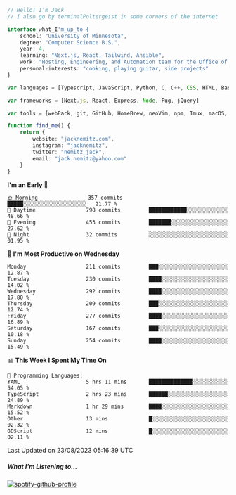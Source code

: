 ```typescript
// Hello! I'm Jack
// I also go by terminalPoltergeist in some corners of the internet

interface what_I'm_up_to {
    school: "University of Minnesota",
    degree: "Computer Science B.S.",
    year: 4,
    learning: "Next.js, React, Tailwind, Ansible",
    work: "Hosting, Engineering, and Automation team for the Office of Information Technology at UMN",
    personal-interests: "cooking, playing guitar, side projects"
}

var languages = [Typescript, JavaScript, Python, C, C++, CSS, HTML, Bash, VimScript]

var frameworks = [Next.js, React, Express, Node, Pug, jQuery]

var tools = [webPack, git, GitHub, HomeBrew, neoVim, npm, Tmux, macOS, Ubuntu, Docker, Nginx, Ansible, Cloudflare, DigitalOcean]

function find_me() {
    return {
        website: "jacknemitz.com",
        instagram: "jacknemitz",
        twitter: "nemitz_jack",
        email: "jack.nemitz@yahoo.com"
    }
}
```

<!--START_SECTION:waka-->
**I'm an Early 🐤** 

```text
🌞 Morning                357 commits         █████░░░░░░░░░░░░░░░░░░░░   21.77 % 
🌆 Daytime                798 commits         ████████████░░░░░░░░░░░░░   48.66 % 
🌃 Evening                453 commits         ███████░░░░░░░░░░░░░░░░░░   27.62 % 
🌙 Night                  32 commits          ░░░░░░░░░░░░░░░░░░░░░░░░░   01.95 % 
```
📅 **I'm Most Productive on Wednesday** 

```text
Monday                   211 commits         ███░░░░░░░░░░░░░░░░░░░░░░   12.87 % 
Tuesday                  230 commits         ████░░░░░░░░░░░░░░░░░░░░░   14.02 % 
Wednesday                292 commits         ████░░░░░░░░░░░░░░░░░░░░░   17.80 % 
Thursday                 209 commits         ███░░░░░░░░░░░░░░░░░░░░░░   12.74 % 
Friday                   277 commits         ████░░░░░░░░░░░░░░░░░░░░░   16.89 % 
Saturday                 167 commits         ███░░░░░░░░░░░░░░░░░░░░░░   10.18 % 
Sunday                   254 commits         ████░░░░░░░░░░░░░░░░░░░░░   15.49 % 
```


📊 **This Week I Spent My Time On** 

```text
💬 Programming Languages: 
YAML                     5 hrs 11 mins       ██████████████░░░░░░░░░░░   54.05 % 
TypeScript               2 hrs 23 mins       ██████░░░░░░░░░░░░░░░░░░░   24.89 % 
Markdown                 1 hr 29 mins        ████░░░░░░░░░░░░░░░░░░░░░   15.52 % 
Other                    13 mins             █░░░░░░░░░░░░░░░░░░░░░░░░   02.32 % 
GDScript                 12 mins             █░░░░░░░░░░░░░░░░░░░░░░░░   02.11 % 
```


 Last Updated on 23/08/2023 05:16:39 UTC
<!--END_SECTION:waka-->

##### What I'm Listening to...

[![spotify-github-profile](https://spotify-github-profile.vercel.app/api/view?uid=jack.nemitz&cover_image=true&show_offline=true&bar_color=53b14f&bar_color_cover=false&background_color=121212FF)](https://spotify-github-profile.vercel.app/api/view?uid=jack.nemitz&redirect=true)

